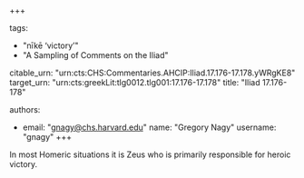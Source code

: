 +++

tags:
- "nīkē ‘victory’"
- "A Sampling of Comments on the Iliad"

citable_urn: "urn:cts:CHS:Commentaries.AHCIP:Iliad.17.176-17.178.yWRgKE8"
target_urn: "urn:cts:greekLit:tlg0012.tlg001:17.176-17.178"
title: "Iliad 17.176-178"

authors:
- email: "gnagy@chs.harvard.edu"
  name: "Gregory Nagy"
  username: "gnagy"
+++

<p>In most Homeric situations it is Zeus who is primarily responsible for heroic victory.  </p>